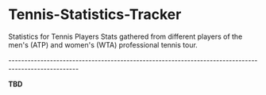 # Tennis-Statistics-Tracker
Statistics for Tennis Players
Stats gathered from different players of the men's (ATP) and women's (WTA) professional tennis tour. </p>
<text>---------------------------------------------------------------------------------------------------- </p>
**TBD**
